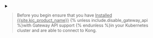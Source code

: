 <details markdown="1">
<summary>
<blockquote class="note">
  <p style="cursor: pointer">Before you begin ensure that you have <u>Installed {{site.kic_product_name}}</u> {% unless include.disable_gateway_api %}with Gateway API support {% endunless %}in your Kubernetes cluster and are able to connect to Kong.</p>
</blockquote>
</summary>

## Prerequisites

{% unless include.disable_gateway_api %}
### Install the Gateway APIs

Install the Gateway API CRDs before installing {{ site.kic_product_name }}:

```bash
kubectl apply -f https://github.com/kubernetes-sigs/gateway-api/releases/download/v0.8.1/standard-install.yaml
```

{% if include.gateway_api_experimental %}

You will also need the experimental Gateway API CRDs to test this feature:

```bash
kubectl apply -f https://github.com/kubernetes-sigs/gateway-api/releases/download/v0.8.1/experimental-install.yaml
```
{% endif %}

Finally, create a `Gateway` and `GatewayClass` instance to use:

```bash
echo "
---
apiVersion: gateway.networking.k8s.io/v1beta1
kind: GatewayClass
metadata:
  name: kong
  annotations:
    konghq.com/gatewayclass-unmanaged: 'true'

spec:
  controllerName: konghq.com/kic-gateway-controller
---
apiVersion: gateway.networking.k8s.io/v1beta1
kind: Gateway
metadata:
  name: kong
spec:
  gatewayClassName: kong
  listeners:
  - name: proxy
    port: 80
    protocol: HTTP
" | kubectl apply -f -
```

{% endunless %}


### Install Kong
You can install Kong in your Kubernetes cluster using [Helm](https://helm.sh/).
1. Add the Kong Helm charts:

    ```bash
    helm repo add kong https://charts.konghq.com
    helm repo update
    ```

1. Install {{site.kic_product_name}} and {{ site.base_gateway }} with Helm:

    ```bash
    helm install kong kong/ingress -n kong --create-namespace
    ```

{% if include.gateway_api_experimental %}
1. Enable the Gateway API Alpha feature gate:

    ```bash
    kubectl set env -n kong deployment/kong-controller CONTROLLER_FEATURE_GATES="GatewayAlpha=true" -c ingress-controller
    ```
{% endif %}

### Test connectivity to Kong

Kubernetes exposes the proxy through a Kubernetes service. Run the following commands to store the load balancer IP address in a variable named `PROXY_IP`:

1. Populate `$PROXY_IP` for future commands:

    ```bash
    HOST=$(kubectl get svc --namespace kong kong-gateway-proxy -o jsonpath='{.status.loadBalancer.ingress[0].ip}')
    PORT=$(kubectl get svc --namespace kong kong-gateway-proxy -o jsonpath='{.spec.ports[0].port}')
    export PROXY_IP=${HOST}
    echo $PROXY_IP   
    ```

2. Ensure that you can call the proxy IP:

    ```bash
    curl -i $PROXY_IP
    ```

    The results should look like this:

    ```bash
    HTTP/1.1 404 Not Found
    Content-Type: application/json; charset=utf-8
    Connection: keep-alive
    Content-Length: 48
    X-Kong-Response-Latency: 0
    Server: kong/3.0.0
  
    {"message":"no Route matched with those values"}
    ```

    If you are not able to connect to Kong, read the [deployment guide](/kubernetes-ingress-controller/{{ page.release }}/deployment/overview/).

</details>
